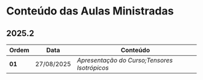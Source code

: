 # Conteúdo das Aulas Ministradas

## 2025.2

|**Ordem** | **Data** | **Conteúdo** |
|------|------|----------|
|**01** |27/08/2025 | *Apresentação do Curso;Tensores Isotrópicos*|
